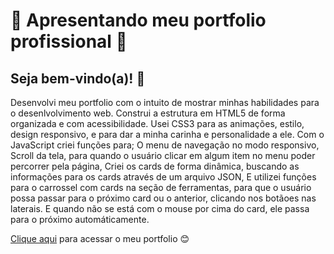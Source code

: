 <h1>🚀 Apresentando meu portfolio profissional 🌟</h1>
<h2>Seja bem-vindo(a)! 👋</h2>
<p>
  Desenvolvi meu portfolio com o intuito de mostrar minhas habilidades para o desenlvolvimento web. 
  Construi a estrutura em HTML5 de forma organizada e com acessibilidade.
  Usei CSS3 para as animações, estilo, design responsivo, e para dar a minha carinha e personalidade a ele.
  Com o JavaScript criei funções para; 
    O menu de navegação no modo responsivo,
    Scroll da tela, para quando o usuário clicar em algum item no menu poder percorrer pela página,
    Criei os cards de forma dinâmica, buscando as informações para os cards através de um arquivo JSON,
    E utilizei funções para o carrossel com cards na seção de ferramentas, para que o usuário possa passar 
  para o próximo card ou o anterior, clicando nos botãoes nas laterais. E quando não se está com o mouse 
  por cima do card, ele passa para o próximo automáticamente.
</p>
<a href="https://yuttyakiko.github.io/portfolio/" target="_blank">Clique aqui</a> para acessar o meu portfolio 😊
